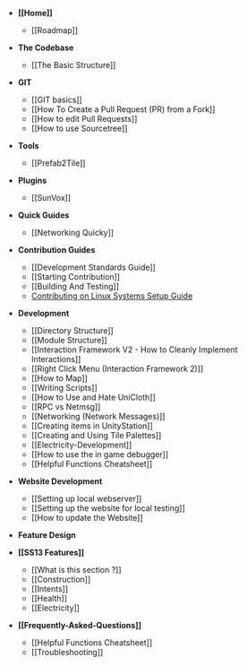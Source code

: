* **[[Home]]**
    * [[Roadmap]]

* **The Codebase**
    * [[The Basic Structure]]

* **GIT**
    * [[GIT basics]]
    * [[How To Create a Pull Request (PR) from a Fork]]
    * [[How to edit Pull Requests]]
    * [[How to use Sourcetree]] 

* **Tools**
    * [[Prefab2Tile]]

* **Plugins**
    * [[SunVox]] 

* **Quick Guides**
    * [[Networking Quicky]]

* **Contribution Guides**
    * [[Development Standards Guide]]
    * [[Starting Contribution]]
    * [[Building And Testing]]
    * [Contributing on Linux Systems Setup Guide](https://github.com/unitystation/unitystation/wiki/Developing-for-UnityStation-on-Unix-Systems-with-the-Unity-Editor-and-JetBrains-Rider)

* **Development**
    * [[Directory Structure]]
    * [[Module Structure]]
    * [[Interaction Framework V2 - How to Cleanly Implement Interactions]]
    * [[Right Click Menu (Interaction Framework 2)]]
    * [[How to Map]]
    * [[Writing Scripts]]
    * [[How to Use and Hate UniCloth]]
    * [[RPC vs Netmsg]]
    * [[Networking (Network Messages)]]
    * [[Creating items in UnityStation]]
    * [[Creating and Using Tile Palettes]]
    * [[Electricity-Development]]
    * [[How to use the in game debugger]]
    * [[Helpful Functions Cheatsheet]]


* **Website Development**
    * [[Setting up local webserver]]
    * [[Setting up the website for local testing]]
    * [[How to update the Website]]

* **Feature Design**

* **[[SS13 Features]]**
    * [[What is this section ?]]
    * [[Construction]]
    * [[Intents]]
    * [[Health]]
    * [[Electricity]]

* **[[Frequently-Asked-Questions]]**
    * [[Helpful Functions Cheatsheet]]
    * [[Troubleshooting]]